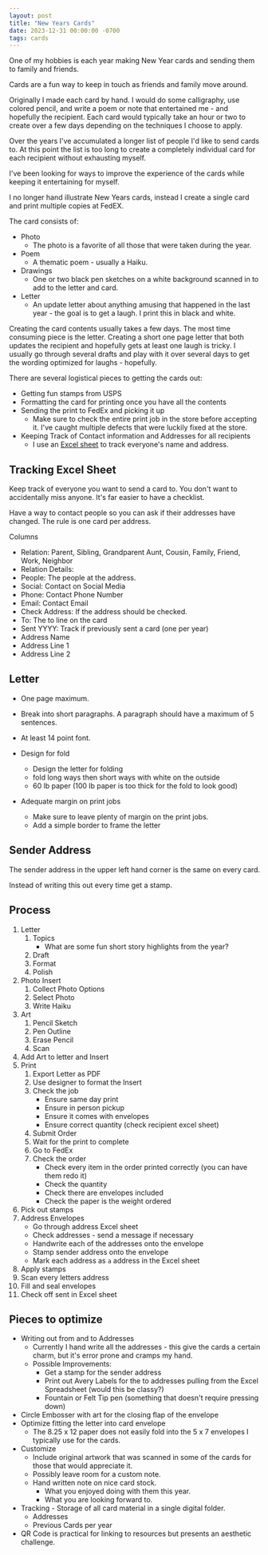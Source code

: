 ```yaml
---
layout: post
title: "New Years Cards"
date: 2023-12-31 00:00:00 -0700
tags: cards
---
```


One of my hobbies is each year making New Year cards and sending them to family and friends.

Cards are a fun way to keep in touch as friends and family move around.

Originally I made each card by hand. I would do some calligraphy, use colored pencil, and write a poem or note that entertained me - and hopefully the recipient. Each card would typically take an hour or two to create over a few days depending on the techniques I choose to apply.

Over the years I've accumulated a longer list of people I'd like to send cards to. At this point the list is too long to create a completely individual card for each recipient without exhausting myself.

I've been looking for ways to improve the experience of the cards while keeping it entertaining for myself.

I no longer hand illustrate New Years cards, instead I create a single card and print multiple copies at FedEX.

The card consists of:

- Photo
    - The photo is a favorite of all those that were taken during the year.
- Poem
    - A thematic poem - usually a Haiku.
- Drawings
    - One or two black pen sketches on a white background scanned in to add to the letter and card.
- Letter
    - An update letter about anything amusing that happened in the last year - the goal is to get a laugh. I print this in black and white.

Creating the card contents usually takes a few days. The most time consuming piece is the letter. Creating a short one page letter that both updates the recipient and hopefully gets at least one laugh is tricky. I usually go through several drafts and play with it over several days to get the wording optimized for laughs - hopefully.

There are several logistical pieces to getting the cards out:

- Getting fun stamps from USPS
- Formatting the card for printing once you have all the contents
- Sending the print to FedEx and picking it up
    - Make sure to check the entire print job in the store before accepting it. I've caught multiple defects that were luckily fixed at the store.
- Keeping Track of Contact information and Addresses for all recipients
    - I use an [Excel sheet](#tracking-excel-sheet) to track everyone's name and address.

## Tracking Excel Sheet

Keep track of everyone you want to send a card to. You don't want to accidentally miss anyone. It's far easier to have a checklist.

Have a way to contact people so you can ask if their addresses have changed.
The rule is one card per address.

Columns

- Relation: Parent, Sibling, Grandparent Aunt, Cousin, Family, Friend, Work, Neighbor
- Relation Details:
- People: The people at the address.
- Social: Contact on Social Media
- Phone: Contact Phone Number
- Email: Contact Email
- Check Address: If the address should be checked.
- To: The to line on the card
- Sent YYYY: Track if previously sent a card (one per year)
- Address Name
- Address Line 1
- Address Line 2

## Letter

- One page maximum.
- Break into short paragraphs. A paragraph should have a maximum of 5 sentences.
- At least 14 point font.

- Design for fold
    - Design the letter for folding
    - fold long ways then short ways with white on the outside
    - 60 lb paper (100 lb paper is too thick for the fold to look good)
- Adequate margin on print jobs
    - Make sure to leave plenty of margin on the print jobs.
    - Add a simple border to frame the letter

## Sender Address

The sender address in the upper left hand corner is the same on every card.

Instead of writing this out every time get a stamp.

## Process

1. Letter
    1. Topics
        - What are some fun short story highlights from the year?
    1. Draft
    1. Format
    1. Polish
1. Photo Insert
    1. Collect Photo Options
    1. Select Photo
    1. Write Haiku
1. Art
    1. Pencil Sketch
    1. Pen Outline
    1. Erase Pencil
    1. Scan
1. Add Art to letter and Insert
1. Print
    1. Export Letter as PDF
    1. Use designer to format the Insert
    1. Check the job
        - Ensure same day print
        - Ensure in person pickup
        - Ensure it comes with envelopes
        - Ensure correct quantity (check recipient excel sheet)
    1. Submit Order
    1. Wait for the print to complete
    1. Go to FedEx
    1. Check the order
        - Check every item in the order printed correctly (you can have them redo it)
        - Check the quantity
        - Check there are envelopes included
        - Check the paper is the weight ordered
1. Pick out stamps
1. Address Envelopes
    - Go through address Excel sheet
    - Check addresses - send a message if necessary
    - Handwrite each of the addresses onto the envelope
    - Stamp sender address onto the envelope
    - Mark each address as `a` address in the Excel sheet
1. Apply stamps
1. Scan every letters address
1. Fill and seal envelopes
1. Check off sent in Excel sheet

## Pieces to optimize

- Writing out from and to Addresses
    - Currently I hand write all the addresses - this give the cards a certain charm, but it's error prone and cramps my hand.
    - Possible Improvements:
        - Get a stamp for the sender address
        - Print out Avery Labels for the to addresses pulling from the Excel Spreadsheet (would this be classy?)
        - Fountain or Felt Tip pen (something that doesn't require pressing down)
- Circle Embosser with art for the closing flap of the envelope
- Optimize fitting the letter into card envelope
    - The 8.25 x 12 paper does not easily fold into the 5 x 7 envelopes I typically use for the cards.
- Customize
    - Include original artwork that was scanned in some of the cards for those that would appreciate it.
    - Possibly leave room for a custom note.
    - Hand written note on nice card stock.
        - What you enjoyed doing with them this year.
        - What you are looking forward to.
- Tracking - Storage of all card material in a single digital folder.
    - Addresses
    - Previous Cards per year
- QR Code is practical for linking to resources but presents an aesthetic challenge.
